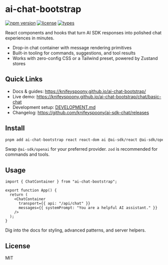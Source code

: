 # ai-chat-bootstrap

[![npm version](https://img.shields.io/npm/v/ai-chat-bootstrap?color=brightgreen)](https://www.npmjs.com/package/ai-chat-bootstrap)
[![license](https://img.shields.io/npm/l/ai-chat-bootstrap.svg)](./LICENSE)
[![types](https://img.shields.io/badge/types-TypeScript-blue)](https://www.npmjs.com/package/ai-chat-bootstrap)

React components and hooks that turn AI SDK responses into polished chat experiences in minutes.

- Drop-in chat container with message rendering primitives
- Built-in tooling for commands, suggestions, and tool results
- Works with zero-config CSS or a Tailwind preset, powered by Zustand stores

## Quick Links

- Docs & guides: https://knifeyspoony.github.io/ai-chat-bootstrap/
- Live demo: https://knifeyspoony.github.io/ai-chat-bootstrap/chat/basic-chat
- Development setup: [DEVELOPMENT.md](./DEVELOPMENT.md)
- Changelog: https://github.com/knifeyspoony/ai-sdk-chat/releases

## Install

```bash
pnpm add ai-chat-bootstrap react react-dom ai @ai-sdk/react @ai-sdk/openai zod
```

Swap `@ai-sdk/openai` for your preferred provider. `zod` is recommended for commands and tools.

## Usage

```tsx
import { ChatContainer } from "ai-chat-bootstrap";

export function App() {
  return (
    <ChatContainer
      transport={{ api: "/api/chat" }}
      messages={{ systemPrompt: "You are a helpful AI assistant." }}
    />
  );
}
```

Dig into the docs for styling, advanced patterns, and server helpers.

## License

MIT
